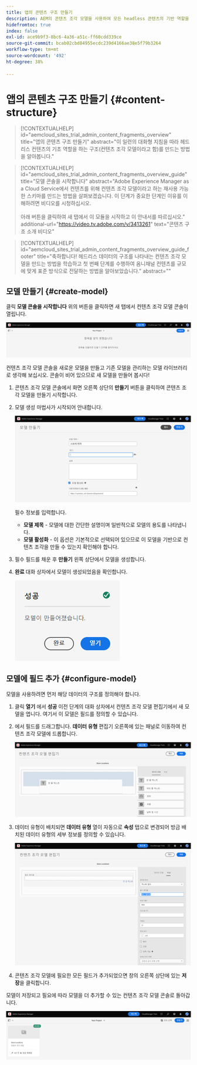 ```yaml
---
title: 앱의 콘텐츠 구조 만들기
description: AEM의 콘텐츠 조각 모델을 사용하여 모든 headless 콘텐츠의 기반 역할을 하는 구조의 생성 방법에 대해 알아봅니다.
hidefromtoc: true
index: false
exl-id: ace9b9f3-8bc6-4a36-a51c-ff60cdd339ce
source-git-commit: bcab02cbd84955ecdc239d4166ae38e5f79b3264
workflow-type: tm+mt
source-wordcount: '492'
ht-degree: 38%

---
```



# 앱의 콘텐츠 구조 만들기 {#content-structure}

>[!CONTEXTUALHELP]
>id="aemcloud_sites_trial_admin_content_fragments_overview"
>title="앱의 콘텐츠 구조 만들기"
>abstract="이 일련의 대화형 지침을 따라 헤드리스 컨텐츠의 기초 역할을 하는 구조(컨텐츠 조각 모델이라고 함)를 만드는 방법을 알아봅니다."

>[!CONTEXTUALHELP]
>id="aemcloud_sites_trial_admin_content_fragments_overview_guide"
>title="모델 콘솔을 시작합니다"
>abstract="Adobe Experience Manager as a Cloud Service에서 컨텐츠를 위해 컨텐츠 조각 모델이라고 하는 재사용 가능한 스키마를 만드는 방법을 살펴보겠습니다. 이 단계가 중요한 단계인 이유를 이해하려면 비디오를 시청하십시오. <br><br>아래 버튼을 클릭하여 새 탭에서 이 모듈을 시작하고 이 안내서를 따르십시오."
>additional-url="https://video.tv.adobe.com/v/3413261" text="콘텐츠 구조 소개 비디오"

>[!CONTEXTUALHELP]
>id="aemcloud_sites_trial_admin_content_fragments_overview_guide_footer"
>title="축하합니다! 헤드리스 데이터의 구조를 나타내는 컨텐츠 조각 모델을 만드는 방법을 학습하고 첫 번째 단계를 수행하여 옴니채널 컨텐츠를 규모에 맞게 표준 방식으로 전달하는 방법을 알아보았습니다."
>abstract=""

## 모델 만들기 {#create-model}

클릭 **모델 콘솔을 시작합니다** 위의 버튼을 클릭하면 새 탭에서 컨텐츠 조각 모델 콘솔이 열립니다.

![콘텐츠 조각 모델 콘솔](assets/content-structure/content-fragment-model-console.png)

컨텐츠 조각 모델 콘솔을 새로운 모델을 만들고 기존 모델을 관리하는 모델 라이브러리로 생각해 보십시오. 콘솔이 비어 있으므로 새 모델을 만들어 봅시다!

1. 콘텐츠 조각 모델 콘솔에서 화면 오른쪽 상단의 **만들기** 버튼을 클릭하여 콘텐츠 조각 모델을 만들기 시작합니다.

1. 모델 생성 마법사가 시작되어 안내합니다.

   ![콘텐츠 조각 모델 마법사](assets/content-structure/model-wizard.png)

   필수 정보를 입력합니다.

   * **모델 제목** - 모델에 대한 간단한 설명이며 일반적으로 모델의 용도를 나타냅니다.
   * **모델 활성화** - 이 옵션은 기본적으로 선택되어 있으므로 이 모델을 기반으로 컨텐츠 조각을 만들 수 있는지 확인해야 합니다.

1. 필수 필드를 채운 후 **만들기** 왼쪽 상단에서 모델을 생성합니다.

1. **완료** 대화 상자에서 모델이 생성되었음을 확인합니다.

   ![새 콘텐츠 조각 모델을 만들기 위한 완료 대화 상자](assets/content-structure/success.png)

## 모델에 필드 추가 {#configure-model}

모델을 사용하려면 먼저 해당 데이터의 구조를 정의해야 합니다.

1. 클릭 **열기** 에서 **성공** 이전 단계의 대화 상자에서 컨텐츠 조각 모델 편집기에서 새 모델을 엽니다. 여기서 이 모델은 필드를 정의할 수 있습니다.

1. 에서 필드를 드래그합니다. **데이터 유형** 편집기 오른쪽에 있는 패널로 이동하여 컨텐츠 조각 모델에 드롭합니다.

   ![데이터 유형 추가](assets/content-structure/drop-fields.png)

1. 데이터 유형이 배치되면 **데이터 유형** 열이 자동으로 **속성** 탭으로 변경되어 방금 배치된 데이터 유형의 세부 정보를 정의할 수 있습니다.

   ![데이터 필드의 속성 탭](assets/content-structure/data-type-properties.png)

1. 콘텐츠 조각 모델에 필요한 모든 필드가 추가되었으면 창의 오른쪽 상단에 있는 **저장**&#x200B;을 클릭합니다.

모델이 저장되고 필요에 따라 모델을 더 추가할 수 있는 컨텐츠 조각 모델 콘솔로 돌아갑니다.

![모듈 완료](assets/content-structure/content-fragment-model-console-populated.png)
